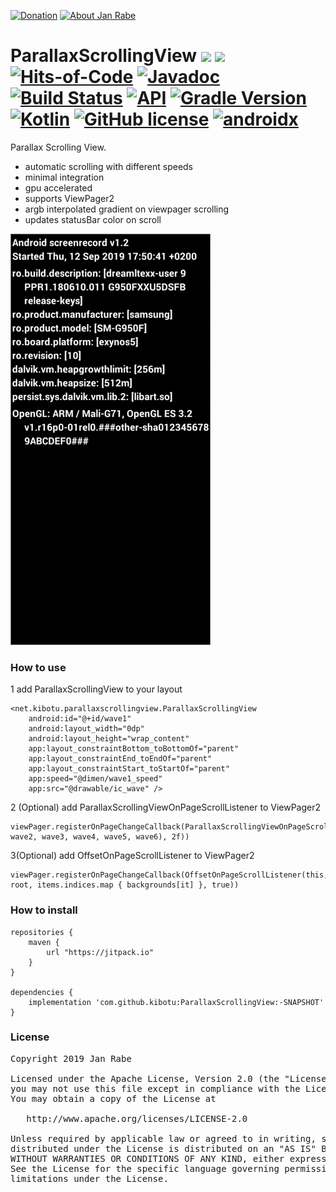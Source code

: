 [![Donation](https://img.shields.io/badge/buy%20me%20a%20coffee-brightgreen.svg)](https://www.paypal.me/janrabe/5) [![About Jan Rabe](https://img.shields.io/badge/about-me-green.svg)](https://about.me/janrabe)
# ParallaxScrollingView [![](https://jitpack.io/v/kibotu/ParallaxScrollingView.svg)](https://jitpack.io/#kibotu/ParallaxScrollingView) [![](https://jitpack.io/v/kibotu/ParallaxScrollingView/month.svg)](https://jitpack.io/#kibotu/ParallaxScrollingView) [![Hits-of-Code](https://hitsofcode.com/github/kibotu/ParallaxScrollingView)](https://hitsofcode.com/view/github/kibotu/ParallaxScrollingView) [![Javadoc](https://img.shields.io/badge/javadoc-SNAPSHOT-green.svg)](https://jitpack.io/com/github/kibotu/ParallaxScrollingView/master-SNAPSHOT/javadoc/index.html) [![Build Status](https://travis-ci.org/kibotu/ParallaxScrollingView.svg)](https://travis-ci.org/kibotu/RecyclerViewPresenter)  [![API](https://img.shields.io/badge/API-16%2B-brightgreen.svg?style=flat)](https://android-arsenal.com/api?level=15) [![Gradle Version](https://img.shields.io/badge/gradle-5.6.1-green.svg)](https://docs.gradle.org/current/release-notes)  [![Kotlin](https://img.shields.io/badge/kotlin-1.3.50-green.svg)](https://kotlinlang.org/) [![GitHub license](https://img.shields.io/badge/license-Apache%202-blue.svg)](https://raw.githubusercontent.com/kibotu/ParallaxScrollingView/master/LICENSE) [![androidx](https://img.shields.io/badge/androidx-brightgreen.svg)](https://developer.android.com/topic/libraries/support-library/refactor)

Parallax Scrolling View.

- automatic scrolling with different speeds
- minimal integration
- gpu accelerated
- supports ViewPager2
- argb interpolated gradient on viewpager scrolling
- updates statusBar color on scroll

[![Screenshot](sample.gif)](sample.gif)

### How to use

1 add ParallaxScrollingView to your layout

    <net.kibotu.parallaxscrollingview.ParallaxScrollingView
        android:id="@+id/wave1"
        android:layout_width="0dp"
        android:layout_height="wrap_content"
        app:layout_constraintBottom_toBottomOf="parent"
        app:layout_constraintEnd_toEndOf="parent"
        app:layout_constraintStart_toStartOf="parent"
        app:speed="@dimen/wave1_speed"
        app:src="@drawable/ic_wave" />

2 (Optional) add ParallaxScrollingViewOnPageScrollListener to ViewPager2

    viewPager.registerOnPageChangeCallback(ParallaxScrollingViewOnPageScrollListener(listOf(wave1, wave2, wave3, wave4, wave5, wave6), 2f))

3(Optional) add OffsetOnPageScrollListener to ViewPager2

    viewPager.registerOnPageChangeCallback(OffsetOnPageScrollListener(this, root, items.indices.map { backgrounds[it] }, true))

### How to install

	repositories {
	    maven {
	        url "https://jitpack.io"
	    }
	}

	dependencies {
        implementation 'com.github.kibotu:ParallaxScrollingView:-SNAPSHOT'
    }

### License
<pre>
Copyright 2019 Jan Rabe

Licensed under the Apache License, Version 2.0 (the "License");
you may not use this file except in compliance with the License.
You may obtain a copy of the License at

   http://www.apache.org/licenses/LICENSE-2.0

Unless required by applicable law or agreed to in writing, software
distributed under the License is distributed on an "AS IS" BASIS,
WITHOUT WARRANTIES OR CONDITIONS OF ANY KIND, either express or implied.
See the License for the specific language governing permissions and
limitations under the License.
</pre>
